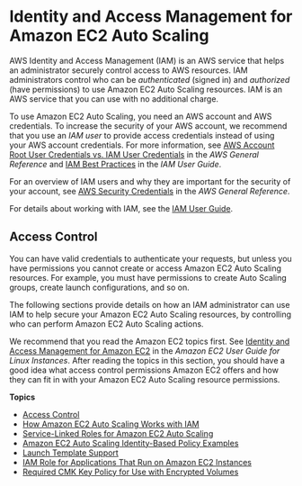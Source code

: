 # Identity and Access Management for Amazon EC2 Auto Scaling<a name="security-iam"></a>

AWS Identity and Access Management \(IAM\) is an AWS service that helps an administrator securely control access to AWS resources\. IAM administrators control who can be *authenticated* \(signed in\) and *authorized* \(have permissions\) to use Amazon EC2 Auto Scaling resources\. IAM is an AWS service that you can use with no additional charge\.

To use Amazon EC2 Auto Scaling, you need an AWS account and AWS credentials\. To increase the security of your AWS account, we recommend that you use an *IAM user* to provide access credentials instead of using your AWS account credentials\. For more information, see [AWS Account Root User Credentials vs\. IAM User Credentials](https://docs.aws.amazon.com/general/latest/gr/root-vs-iam.html) in the *AWS General Reference* and [IAM Best Practices](https://docs.aws.amazon.com/IAM/latest/UserGuide/best-practices.html) in the *IAM User Guide*\. 

For an overview of IAM users and why they are important for the security of your account, see [AWS Security Credentials](https://docs.aws.amazon.com/general/latest/gr/aws-security-credentials.html) in the *AWS General Reference*\.

For details about working with IAM, see the [IAM User Guide](https://docs.aws.amazon.com/IAM/latest/UserGuide/)\. 

## Access Control<a name="access-control"></a>

You can have valid credentials to authenticate your requests, but unless you have permissions you cannot create or access Amazon EC2 Auto Scaling resources\. For example, you must have permissions to create Auto Scaling groups, create launch configurations, and so on\. 

The following sections provide details on how an IAM administrator can use IAM to help secure your Amazon EC2 Auto Scaling resources, by controlling who can perform Amazon EC2 Auto Scaling actions\. 

We recommend that you read the Amazon EC2 topics first\. See [Identity and Access Management for Amazon EC2](https://docs.aws.amazon.com/AWSEC2/latest/UserGuide/security-iam.html) in the *Amazon EC2 User Guide for Linux Instances*\. After reading the topics in this section, you should have a good idea what access control permissions Amazon EC2 offers and how they can fit in with your Amazon EC2 Auto Scaling resource permissions\.

**Topics**
+ [Access Control](#access-control)
+ [How Amazon EC2 Auto Scaling Works with IAM](control-access-using-iam.md)
+ [Service\-Linked Roles for Amazon EC2 Auto Scaling](autoscaling-service-linked-role.md)
+ [Amazon EC2 Auto Scaling Identity\-Based Policy Examples](security_iam_id-based-policy-examples.md)
+ [Launch Template Support](ec2-auto-scaling-launch-template-permissions.md)
+ [IAM Role for Applications That Run on Amazon EC2 Instances](us-iam-role.md)
+ [Required CMK Key Policy for Use with Encrypted Volumes](key-policy-requirements-EBS-encryption.md)